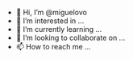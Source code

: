 - 👋 Hi, I’m @miguelovo
- 👀 I’m interested in ...
- 🌱 I’m currently learning ...
- 💞️ I’m looking to collaborate on ...
- 📫 How to reach me ...

<!---
miguelovo/miguelovo is a ✨ special ✨ repository because its `README.md` (this file) appears on your GitHub profile.
You can click the Preview link to take a look at your changes.
--->
